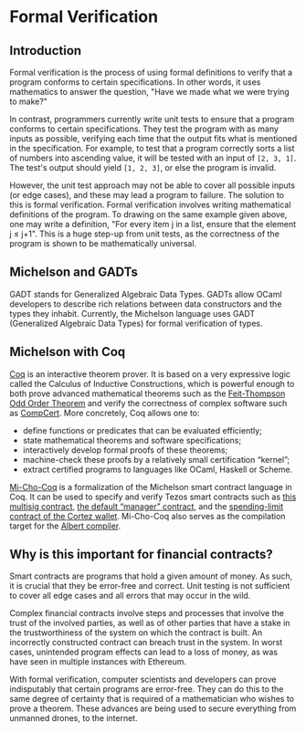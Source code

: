 # Formal Verification

## Introduction <a id="intro"></a>

Formal verification is the process of using formal definitions to verify that a program conforms to certain specifications. In other words, it uses mathematics to answer the question, "Have we made what we were trying to make?"

In contrast, programmers currently write unit tests to ensure that a program conforms to certain specifications. They test the program with as many inputs as possible, verifying each time that the output fits what is mentioned in the specification. For example, to test that a program correctly sorts a list of numbers into ascending value, it will be tested with an input of `[2, 3, 1]`. The test's output should yield `[1, 2, 3]`, or else the program is invalid.

However, the unit test approach may not be able to cover all possible inputs \(or edge cases\), and these may lead a program to failure. The solution to this is formal verification. Formal verification involves writing mathematical definitions of the program. To drawing on the same example given above, one may write a definition, "For every item j in a list, ensure that the element j ≤ j+1". This is a huge step-up from unit tests, as the correctness of the program is shown to be mathematically universal.

## Michelson and GADTs <a id="gadt"></a>

GADT stands for Generalized Algebraic Data Types. GADTs allow OCaml developers to describe rich relations between data constructors and the types they inhabit. Currently, the Michelson language uses GADT \(Generalized Algebraic Data Types\) for formal verification of types.

## Michelson with Coq <a id="coq"></a>

[Coq](https://coq.inria.fr/) is an interactive theorem prover. It is based on a very expressive logic called the Calculus of Inductive Constructions, which is powerful enough to both prove advanced mathematical theorems such as the [Feit-Thompson Odd Order Theorem](https://hal.inria.fr/hal-00816699/document) and verify the correctness of complex software such as [CompCert](https://compcert.org/). More concretely, Coq allows one to:

* define functions or predicates that can be evaluated efficiently;
* state mathematical theorems and software specifications;
* interactively develop formal proofs of these theorems;
* machine-check these proofs by a relatively small certification “kernel”;
* extract certified programs to languages like OCaml, Haskell or Scheme.

[Mi-Cho-Coq](https://gitlab.com/nomadic-labs/mi-cho-coq) is a formalization of the Michelson smart contract language in Coq. It can be used to specify and verify Tezos smart contracts such as [this multisig contract](https://gitlab.com/nomadic-labs/mi-cho-coq/-/blob/master/src/contracts_coq/generic_multisig.v), [the default “manager” contract](https://gitlab.com/nomadic-labs/mi-cho-coq/-/blob/master/src/contracts_coq/manager.v), and the [spending-limit contract of the Cortez wallet](https://blog.nomadic-labs.com/formally-verifying-a-critical-smart-contract.html). Mi-Cho-Coq also serves as the compilation target for the [Albert compiler](https://gitlab.com/nomadic-labs/albert%20).

## Why is this important for financial contracts?

Smart contracts are programs that hold a given amount of money. As such, it is crucial that they be error-free and correct. Unit testing is not sufficient to cover all edge cases and all errors that may occur in the wild.

Complex financial contracts involve steps and processes that involve the trust of the involved parties, as well as of other parties that have a stake in the trustworthiness of the system on which the contract is built. An incorrectly constructed contract can breach trust in the system. In worst cases, unintended program effects can lead to a loss of money, as was have seen in multiple instances with Ethereum.

With formal verification, computer scientists and developers can prove indisputably that certain programs are error-free. They can do this to the same degree of certainty that is required of a mathematician who wishes to prove a theorem. These advances are being used to secure everything from unmanned drones, to the internet.

